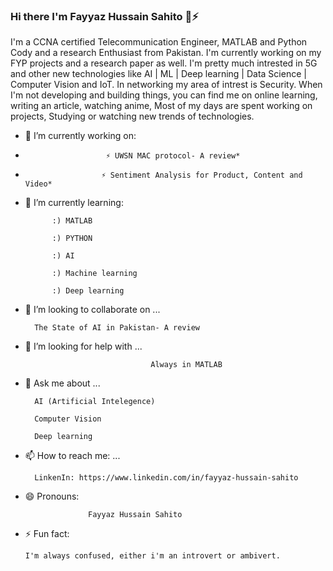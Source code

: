 ### Hi there I'm Fayyaz Hussain Sahito 👋⚡
I'm a CCNA certified Telecommunication Engineer, MATLAB and Python Cody and a research Enthusiast from Pakistan. I'm currently working on my FYP projects and a research paper as well. I'm pretty much intrested in 5G and other new technologies like AI | ML | Deep learning | Data Science | Computer Vision and IoT. In networking my area of intrest is Security. When I'm not developing and building things, you can find me on online learning, writing an article, watching anime,  Most of my days are spent working on projects, Studying or watching new trends of technologies. 






- 🔭 I’m currently working on: 

-                       ⚡ UWSN MAC protocol- A review*
    
-                      ⚡ Sentiment Analysis for Product, Content and Video*

- 🌱 I’m currently learning: 

            :) MATLAB

            :) PYTHON

            :) AI

            :) Machine learning

            :) Deep learning

- 👯 I’m looking to collaborate on ...

        The State of AI in Pakistan- A review


- 🤔 I’m looking for help with ...
                                  
                                  Always in MATLAB

- 💬 Ask me about ...

        AI (Artificial Intelegence)

        Computer Vision

        Deep learning

- 📫 How to reach me: ...

        LinkenIn: https://www.linkedin.com/in/fayyaz-hussain-sahito

- 😄 Pronouns: 
                    
                    Fayyaz Hussain Sahito


- ⚡ Fun fact: 

      I'm always confused, either i'm an introvert or ambivert.  

<!--
**FayyazHussainsahito28/fayyazhussainsahito28** is a ✨ _special_ ✨ repository because its `README.md` (this file) appears on your GitHub profile.




